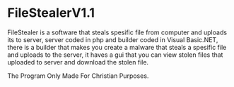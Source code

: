 # FileStealerV1.1 

FileStealer is a software that steals spesific file from computer and uploads its to server, server coded in php and builder coded in Visual Basic.NET, there is a builder that makes you create a malware that steals a spesific file and uploads to the server, it haves a gui that you can view stolen files that uploaded to server and download the stolen file.

The Program Only Made For Christian Purposes.
